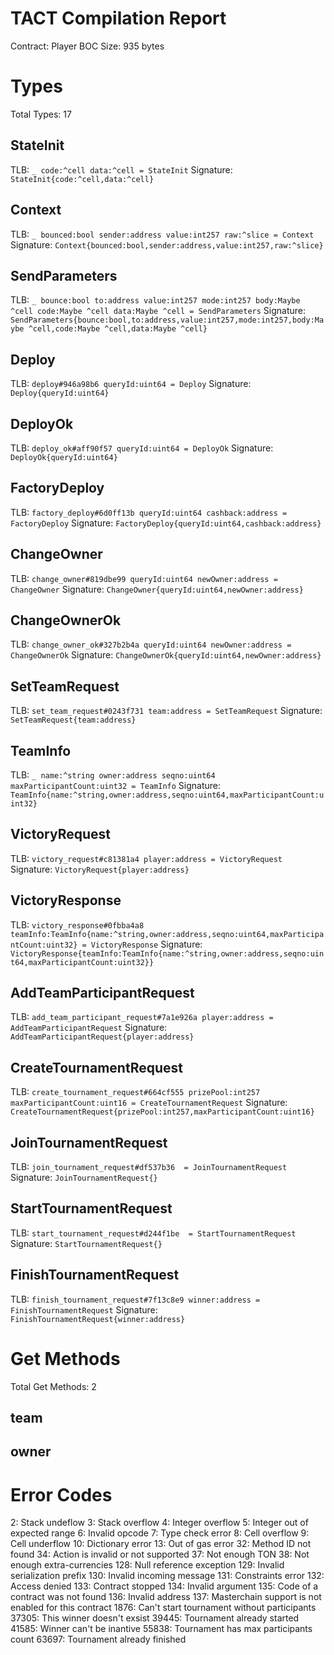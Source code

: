 # TACT Compilation Report
Contract: Player
BOC Size: 935 bytes

# Types
Total Types: 17

## StateInit
TLB: `_ code:^cell data:^cell = StateInit`
Signature: `StateInit{code:^cell,data:^cell}`

## Context
TLB: `_ bounced:bool sender:address value:int257 raw:^slice = Context`
Signature: `Context{bounced:bool,sender:address,value:int257,raw:^slice}`

## SendParameters
TLB: `_ bounce:bool to:address value:int257 mode:int257 body:Maybe ^cell code:Maybe ^cell data:Maybe ^cell = SendParameters`
Signature: `SendParameters{bounce:bool,to:address,value:int257,mode:int257,body:Maybe ^cell,code:Maybe ^cell,data:Maybe ^cell}`

## Deploy
TLB: `deploy#946a98b6 queryId:uint64 = Deploy`
Signature: `Deploy{queryId:uint64}`

## DeployOk
TLB: `deploy_ok#aff90f57 queryId:uint64 = DeployOk`
Signature: `DeployOk{queryId:uint64}`

## FactoryDeploy
TLB: `factory_deploy#6d0ff13b queryId:uint64 cashback:address = FactoryDeploy`
Signature: `FactoryDeploy{queryId:uint64,cashback:address}`

## ChangeOwner
TLB: `change_owner#819dbe99 queryId:uint64 newOwner:address = ChangeOwner`
Signature: `ChangeOwner{queryId:uint64,newOwner:address}`

## ChangeOwnerOk
TLB: `change_owner_ok#327b2b4a queryId:uint64 newOwner:address = ChangeOwnerOk`
Signature: `ChangeOwnerOk{queryId:uint64,newOwner:address}`

## SetTeamRequest
TLB: `set_team_request#0243f731 team:address = SetTeamRequest`
Signature: `SetTeamRequest{team:address}`

## TeamInfo
TLB: `_ name:^string owner:address seqno:uint64 maxParticipantCount:uint32 = TeamInfo`
Signature: `TeamInfo{name:^string,owner:address,seqno:uint64,maxParticipantCount:uint32}`

## VictoryRequest
TLB: `victory_request#c81381a4 player:address = VictoryRequest`
Signature: `VictoryRequest{player:address}`

## VictoryResponse
TLB: `victory_response#0fbba4a8 teamInfo:TeamInfo{name:^string,owner:address,seqno:uint64,maxParticipantCount:uint32} = VictoryResponse`
Signature: `VictoryResponse{teamInfo:TeamInfo{name:^string,owner:address,seqno:uint64,maxParticipantCount:uint32}}`

## AddTeamParticipantRequest
TLB: `add_team_participant_request#7a1e926a player:address = AddTeamParticipantRequest`
Signature: `AddTeamParticipantRequest{player:address}`

## CreateTournamentRequest
TLB: `create_tournament_request#664cf555 prizePool:int257 maxParticipantCount:uint16 = CreateTournamentRequest`
Signature: `CreateTournamentRequest{prizePool:int257,maxParticipantCount:uint16}`

## JoinTournamentRequest
TLB: `join_tournament_request#df537b36  = JoinTournamentRequest`
Signature: `JoinTournamentRequest{}`

## StartTournamentRequest
TLB: `start_tournament_request#d244f1be  = StartTournamentRequest`
Signature: `StartTournamentRequest{}`

## FinishTournamentRequest
TLB: `finish_tournament_request#7f13c8e9 winner:address = FinishTournamentRequest`
Signature: `FinishTournamentRequest{winner:address}`

# Get Methods
Total Get Methods: 2

## team

## owner

# Error Codes
2: Stack undeflow
3: Stack overflow
4: Integer overflow
5: Integer out of expected range
6: Invalid opcode
7: Type check error
8: Cell overflow
9: Cell underflow
10: Dictionary error
13: Out of gas error
32: Method ID not found
34: Action is invalid or not supported
37: Not enough TON
38: Not enough extra-currencies
128: Null reference exception
129: Invalid serialization prefix
130: Invalid incoming message
131: Constraints error
132: Access denied
133: Contract stopped
134: Invalid argument
135: Code of a contract was not found
136: Invalid address
137: Masterchain support is not enabled for this contract
1876: Can't start tournament without participants
37305: This winner doesn't exsist
39445: Tournament already started
41585: Winner can't be inantive
55838: Tournament has max participants count
63697: Tournament already finished